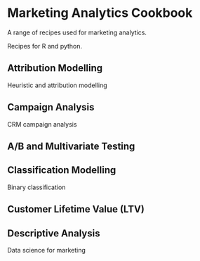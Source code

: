 # Marketing Analytics Cookbook

A range of recipes used for marketing analytics.

Recipes for R and python.

## Attribution Modelling

Heuristic and attribution modelling

## Campaign Analysis

CRM campaign analysis

## A/B and Multivariate Testing


## Classification Modelling

Binary classification

## Customer Lifetime Value (LTV)



## Descriptive Analysis
Data science for marketing
